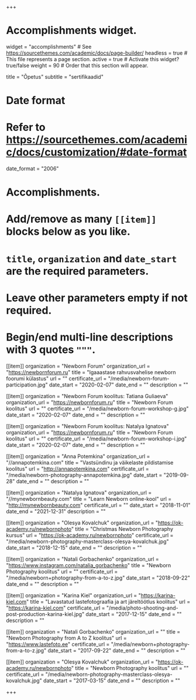 +++
# Accomplishments widget.
widget = "accomplishments"  # See https://sourcethemes.com/academic/docs/page-builder/
headless = true  # This file represents a page section.
active = true  # Activate this widget? true/false
weight = 90  # Order that this section will appear.

title = "Õpetus"
subtitle = "sertifikaadid"

# Date format
#   Refer to https://sourcethemes.com/academic/docs/customization/#date-format
date_format = "2006"

# Accomplishments.
#   Add/remove as many `[[item]]` blocks below as you like.
#   `title`, `organization` and `date_start` are the required parameters.
#   Leave other parameters empty if not required.
#   Begin/end multi-line descriptions with 3 quotes `"""`.

[[item]]
  organization = "Newborn Forum"
  organization_url = "https://newbornforum.ru"
  title = "Igaaastase rahvusvahelise newborn foorumi külastus"
  url = ""
  certificate_url = "/media/newborn-forum-participation.jpg"
  date_start = "2020-02-07"
  date_end = ""
  description = ""

[[item]]
  organization = "Newborn Forum koolitus: Tatiana Guliaeva"
  organization_url = "https://newbornforum.ru"
  title = "Newborn Forum koolitus"
  url = ""
  certificate_url = "/media/newborn-forum-workshop-g.jpg"
  date_start = "2020-02-07"
  date_end = ""
  description = ""

[[item]]
  organization = "Newborn Forum koolitus: Natalya Ignatova"
  organization_url = "https://newbornforum.ru"
  title = "Newborn Forum koolitus"
  url = ""
  certificate_url = "/media/newborn-forum-workshop-i.jpg"
  date_start = "2020-02-07"
  date_end = ""
  description = ""

[[item]]
  organization = "Anna Potemkina"
  organization_url = "//annapotemkina.com"
  title = "Vastsündinu ja väikelaste pildistamise koolitus"
  url = "http://annapotemkina.com"
  certificate_url = "/media/newborn-photography-annapotemkina.jpg"
  date_start = "2019-09-28"
  date_end = ""
  description = ""

[[item]]
  organization = "Natalya Ignatova"
  organization_url = "//mynewbornbeauty.com"
  title = "Learn Newborn online-kool"
  url = "http://mynewbornbeauty.com"
  certificate_url = ""
  date_start = "2018-11-01"
  date_end = "2021-12-31"
  description = ""

[[item]]
  organization = "Olesya Kovalchuk"
  organization_url = "https://ok-academy.ru/newbornphoto"
  title = "Christmas Newborn Photography kursus"
  url = "https://ok-academy.ru/newbornphoto"
  certificate_url = "/media/newborn-photography-masterclass-olesya-kovalchuk.jpg"
  date_start = "2018-12-15"
  date_end = ""
  description = ""

[[item]]
  organization = "Natali Gorbachenko"
  organization_url = "https://www.instagram.com/natalia_gorbachenko"
  title = "Newborn Photography koolitus"
  url = ""
  certificate_url = "/media/newborn+photography-from-a-to-z.jpg"
  date_start = "2018-09-22"
  date_end = ""
  description = "" 

[[item]]
  organization = "Karina Kiel"
  organization_url = "https://karina-kiel.com"
  title = "Lavastatud lastefotograafia ja art järeltöötlus koolitus"
  url = "https://karina-kiel.com"
  certificate_url = "/media/photo-shooting-and-post-production-karina-kiel.jpg"
  date_start = "2017-12-15"
  date_end = ""
  description = ""

[[item]]
  organization = "Natali Gorbachenko"
  organization_url = ""
  title = "Newborn Photography from A to Z koolitus"
  url = "https://www.lastefoto.ee"
  certificate_url = "/media/newborn+photography-from-a-to-z.jpg"
  date_start = "2017-09-22"
  date_end = ""
  description = ""

[[item]]
  organization = "Olesya Kovalchuk"
  organization_url = "https://ok-academy.ru/newbornphoto"
  title = "Newborn Photography koolitus"
  url = ""
  certificate_url = "/media/newborn-photography-masterclass-olesya-kovalchuk.jpg"
  date_start = "2017-03-15"
  date_end = ""
  description = ""

+++
